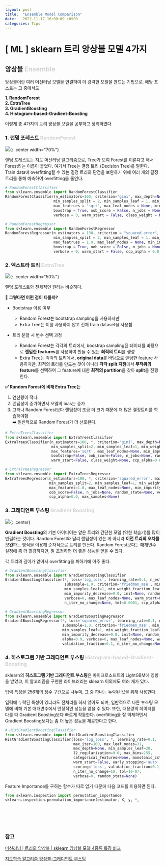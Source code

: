 ```yaml
---
layout: post
title:  "Ensemble Model Comparison"
date:   2022-11-17 16:00:09 +0900
categories: Tips
---
```

# [ ML ] sklearn 트리 앙상블 모델 4가지

## 앙상블 <font color = 'lightgray'>Ensemble</font>
앙상블이란 
여러 머신러닝 모델을 연결하여 더 강력한 모델을 만드는 기법으로, 해당 포스트는 그 중에서도

**1. RandomForest** <br/>
**2. ExtraTree** <br/>
**3. GradientBoosting** <br/> 
**4. Histogram-based-Gradient-Boosting** <br/>
 
이렇게 총 4가지의 트리 앙상블 모델을 공부하고 정리하였다.



### 1. 랜덤 포레스트 <font color = 'lightgray'>RandomForest</font>

![](/assets/img/img_221117/random_forest_img.png){: .center width="70%"}

랜덤 포레스트는 지도 머신러닝 알고리즘으로, Tree가 모여 Forest를 이룬다고 해서 Forest라는 이름이 붙었다. 여기서 Tree는 결정 트리 (Decision Tree)를 말한다. Train data에 overfitting될 수 있는 결정 트리의 단점을 보완하기 위해 여러 개의 결정 트리를 통해 예측하여 overfitting을 줄인다.

```python
# RandomForestClassifier
from sklearn.ensemble import RandomForestClassifier
RandomForestClassifier(n_estimators=100, criterion="gini", max_depth=None,
                      min_samples_split = 2, min_samples_leaf = 1, min_weight_fraction_leaf = 0.0,
                      max_featrues = "sqrt", max_leaf_nodes = None, min_impurity_decrease = 0.0,
                      boostrap = True, oob_score = False, n_jobs = None, random_state = None,
                      verbose = 0, warm_start = False, class_weight = None, ccp_alpha = 0.0, max_samples = None)
```

```python
# RandomForestRegressor
from sklearn.ensemble import RandomForestRegressor
RandomForestRegressor(n_estimators = 100, criterion = "squared_error", max_depth = None,
                      min_samples_split = 2, min_samples_leaf = 1, min_weight_fraction_leaf = 0.0,
                      max_featrues = 1.0, max_leaf_nodes = None, min_impurity_decrease = 0.0,
                      boostrap = True, oob_score = False, n_jobs = None, random_state = None,
                      verbose = 0, warm_start = False, ccp_alpha = 0.0, max_samples = None)
```


### 2. 엑스트라 트리 <font color = 'lightgray'>ExtraTree</font>
![](/assets/img/img_221116/extra_tree_model.png){: .center width="50%"}

랜덤 포레스트와 전체적인 원리는 비슷하다.

**🤔 그렇다면 어떤 점이 다를까?**

* Bootstrap 이용 여부
  * Random Forest는 bootstrap sampling을 사용하지만
  * Extra Tree는 이를 사용하지 않고 전체 train dataset을 사용함


* 트리 분할 시 변수 선택 과정
  * Random Forest는 각각의 트리에서, boostrap sampling된 데이터를 바탕으로 **랜덤한 features**를 사용하여 만들 수 있는 **최적의 트리**를 생성
  * Extra Tree는 각각의 트리에서, **original data**를 바탕으로 랜덤한 feature 사용하지만, 최적의 트리를 만드는 것이 아니라 **각각 split 지점**에서 **무작위의 feature**를 선택하여 그 feature에 대한 **최적의 partition**을 찾아 **split**을 진행한다. 

**✅ Random Forest에 비해 Extra Tree는**

1. 연산량이 적다.
2. 랜덤성이 증가하면서 모델의 bias는 증가
3. 그러나 Random Forest보다 랜덤성이 조금 더 크기 때문에 더 많은 결정트리를 학습해야함 <br/>  ➡️ 일반적으로 Random Forest가 더 선호된다.

```python
# ExtraTreesClassifier
from sklearn.ensemble import ExtraTreesClassifier
ExtraTreesClassifier(n_estimators=100, *, criterion='gini', max_depth=None, 
                     min_samples_split=2, min_samples_leaf=1, min_weight_fraction_leaf=0.0, 
                     max_features='sqrt', max_leaf_nodes=None, min_impurity_decrease=0.0, 
                     bootstrap=False, oob_score=False, n_jobs=None, random_state=None, verbose=0, 
                     warm_start=False, class_weight=None, ccp_alpha=0.0, max_samples=None)
```

```python
# ExtraTreesRegressor
from sklearn.ensemble import ExtraTreesRegressor
ExtraTreesRegressor(n_estimators=100, *, criterion='squared_error', max_depth=None, 
                    min_samples_split=2, min_samples_leaf=1, min_weight_fraction_leaf=0.0, 
                    max_features=1.0, max_leaf_nodes=None, min_impurity_decrease=0.0, bootstrap=False,
                    oob_score=False, n_jobs=None, random_state=None, verbose=0, warm_start=False, 
                    ccp_alpha=0.0, max_samples=None)
```

### 3. 그래디언트 부스팅 <font color='lightgray'>Gradient Boosting</font>
![](/assets/img/img_221116/gradient_boosting.png){: .center}

**Gradient Boosting**의 기본 아이디어는 얕은 트리와 간단한 모델 (약한 학습기)를 많이 연결하는 것이다. Random Forest와 달리 랜덤성이 있는 게 아니라 **이전 트리의 오차를 보완**하는 방식을 이용해 순차적으로 트리를 만든다. Random Forest보다는 매개변수 설정에 좀 더 민감하지만, 잘 조정하면 더 좋은 성능을 얻을 수 있다.

각 트리의 깊이가 얕아서 overfitting을 피하기에 아주 좋다. 

```python
# GradientBoostingClassifier
from sklearn.ensemble import GradientBoostingClassifier
GradientBoostingClassifier(*, loss='log_loss', learning_rate=0.1, n_estimators=100, 
                           subsample=1.0, criterion='friedman_mse', min_samples_split=2,
                           min_samples_leaf=1, min_weight_fraction_leaf=0.0, max_depth=3, 
                           min_impurity_decrease=0.0, init=None, random_state=None, max_features=None, 
                           verbose=0, max_leaf_nodes=None, warm_start=False, validation_fraction=0.1, 
                           n_iter_no_change=None, tol=0.0001, ccp_alpha=0.0)
```

```python
# GradientBoostingRegressor
from sklearn.ensemble import GradientBoostingRegressor
GradientBoostingRegressor(*, loss='squared_error', learning_rate=0.1, n_estimators=100, 
                          subsample=1.0, criterion='friedman_mse', min_samples_split=2, 
                          min_samples_leaf=1, min_weight_fraction_leaf=0.0, max_depth=3, 
                          min_impurity_decrease=0.0, init=None, random_state=None, max_features=None, 
                          alpha=0.9, verbose=0, max_leaf_nodes=None, warm_start=False, 
                          validation_fraction=0.1, n_iter_no_change=None, tol=0.0001, ccp_alpha=0.0)
```

### 4. 히스토그램 기반 그래디언트 부스팅 <font color='lightgray'>Histogram-based-Gradient-Boosting</font>

sklearn의 **히스토그램 기반 그래디언트 부스팅**은 마이크로소프트의 LightGBM에 영향을 받았고, 이 알고리즘을 구현한 라이브러리는 sklearn 이외에도 여러 개가 있다.

입력 특성을 256개의 정수 구간으로 나누며, 그 중 하나는 누락된 값을 위해 사용한다.

입력에 누락된 특성이 있더라도 전처리를 하지 않아도 되며, 일반적으로 다른 부스팅 모델에 비해 기본 매개변수에서 안정적인 성능을 얻을 수 있다. 또한, 대용량의 데이터를 다룰 때 Gradient Boosting보다 빠르게 작동한다. overfitting을 잘 억제하면서 Gradient Boosting보다는 좀 더 높은 성능을 제공한다고 한다. 

```python
# HistGradientBoostingClassifier
from sklearn.ensemble import HistGradientBoostingClassifier
HistGradientBoostingClassifier(loss='log_loss', *, learning_rate=0.1, 
                               max_iter=100, max_leaf_nodes=31, 
                               max_depth=None, min_samples_leaf=20, 
                               l2_regularization=0.0, max_bins=255,
                               categorical_features=None, monotonic_cst=None,
                               warm_start=False, early_stopping='auto', 
                               scoring='loss', validation_fraction=0.1,
                               n_iter_no_change=10, tol=1e-07, 
                               verbose=0, random_state=None)
```


Feature Importance를 구하는 함수가 따로 없기 때문에 다음 코드를 이용하면 된다.

```python
from sklearn.inspection import permutation_importance
sklearn.inspection.permutation_importance(estimator, X, y, *, 
																					scoring=None, n_repeats=5, 
																					n_jobs=None, 
																					random_state=None, 
																					sample_weight=None, 
																					max_samples=1.0)
```



### 참고
[머신러닝 | 트리의 앙상블 | sklearn 앙상블 모델 4종류 특징 비교](https://splendidlolli.tistory.com/441)

[지도학습 알고리즘 앙상블-그래디언트 부스팅](https://jhryu1208.github.io/data/2020/11/16/ML_decision_tree_ensemble_gradientboosting/)